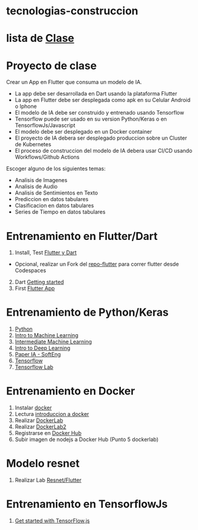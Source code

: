 # tecnologias-construccion
# lista de [Clase](https://docs.google.com/spreadsheets/d/1AEaR0GrBNugsDdYTeIeBwli30aNf8tmQq9905viyYjE/edit?usp=sharing)
# Proyecto de clase
Crear un App en Flutter que consuma un modelo de IA.
- La app debe ser desarrollada en Dart usando la plataforma Flutter
- La app en Flutter debe ser desplegada como apk en su Celular Android o Iphone
- El modelo de IA debe ser construido y entrenado usando Tensorflow
- Tensorflow puede ser usado en su version Python/Keras o en TensorflowJs/Javascript
- El modelo debe ser desplegado en un Docker container
- El proyecto de IA debera ser desplegado produccion sobre un Cluster de Kubernetes 
- El proceso de construccion del modelo de IA debera usar CI/CD usando Workflows/Github Actions 

Escoger alguno de los siguientes temas:

- Analisis de Imagenes
- Analisis de Audio
- Analisis de Sentimientos en Texto
- Prediccion en datos tabulares
- Clasificacion en datos tabulares
- Series de Tiempo en datos tabulares


# Entrenamiento en Flutter/Dart

1. Install, Test [Flutter y Dart](https://docs.flutter.dev/get-started/install)
  - Opcional, realizar un Fork del [repo-flutter](https://github.com/adsoftsito/adsoft-flutter) para correr flutter desde Codespaces
2. Dart [Getting started](https://dart.dev/tutorials/server/get-started)
3. First [Flutter App](https://codelabs.developers.google.com/codelabs/first-flutter-app-pt1?hl=es-419#0)

# Entrenamiento de Python/Keras
1. [Python](https://www.kaggle.com/learn/python)
2. [Intro to Machine Learning](https://www.kaggle.com/learn/intro-to-machine-learning)
3. [Intermediate Machine Learning](https://www.kaggle.com/learn/intermediate-machine-learning)
4. [Intro to Deep Learning](https://www.kaggle.com/learn/intro-to-deep-learning)
5. [Paper IA - SoftEng](https://github.com/adsoftsito/laboweb/blob/main/CI_CD_IA.pdf)
6. [Tensorflow](https://github.com/adsoftsito/apis/blob/master/w15/itesm_apis_semana15.pdf)
7. [Tensorflow Lab](https://colab.research.google.com/drive/1EVOq8gLq6wm_PWdj29qwmX6VjZEwwptf?usp=sharing)

# Entrenamiento en Docker
1. Instalar [docker](https://docs.docker.com/engine/install/centos/)
2. Lectura [introduccion a docker](https://github.com/adsoftsito/web/blob/main/w1/docker_intro.pdf)
3. Realizar [DockerLab](https://github.com/adsoftsito/web/blob/main/w1/dockerlab.pdf)
4. Realizar [DockerLab2](https://github.com/adsoftsito/web/blob/main/w2/dockerlab2.pdf)
5. Registrarse en [Docker Hub](https://hub.docker.com/)
6. Subir imagen de nodejs a Docker Hub (Punto 5 dockerlab)

# Modelo resnet
1. Realizar Lab [Resnet/Flutter](https://docs.google.com/presentation/d/1KufW46qT7pr_kWVLWu6iQAnmTD9AkaPoSqT04sHCYfE/edit?usp=sharing) 

# Entrenamiento en TensorflowJs
1. [Get started with TensorFlow.js](https://www.tensorflow.org/js/tutorials)
